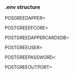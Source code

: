 ### .env structure

POSGREEDAPPER=

POSTGREEEFCORE=

POSTGREEDAPPERCARDSDB=

POSTGREEUSER=

POSTGREEPASSWORD=

POSTGREEOUTPORT=